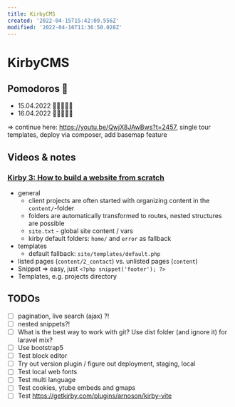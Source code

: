 ```yaml
---
title: KirbyCMS
created: '2022-04-15T15:42:09.556Z'
modified: '2022-04-16T11:36:50.028Z'
---
```


# KirbyCMS


## Pomodoros 🍅

- 15.04.2022 🍅🍅🍅🍅🍅
- 16.04.2022 🍅🍅🍅🍅🍅

=> continue here: https://youtu.be/QwjX8JAwBws?t=2457, single tour templates, deploy via composer, add basemap feature 

## Videos & notes

### [Kirby 3: How to build a website from scratch](https://www.youtube.com/watch?v=QwjX8JAwBws&t=61s)

- general
  - client projects are often started with organizing content in the `content/`-folder
  - folders are automatically transformed to routes, nested structures are possible
  - `site.txt` - global site content / vars
  - kirby default folders: `home/` and `error` as fallback
- templates
  - default fallback: `site/templates/default.php`
- listed pages (`content/2_contact`) vs. unlisted pages (`content`)
- Snippet => easy, just `<?php snippet('footer'); ?>`
- Templates, e.g. projects directory


## TODOs

- [ ] pagination, live search (ajax) ?!
- [ ] nested snippets?!
- [ ] What is the best way to work with git? Use dist folder (and ignore it) for laravel mix?
- [ ] Use bootstrap5
- [ ] Test block editor
- [ ] Try out version plugin / figure out deployment, staging, local
- [ ] Test local web fonts
- [ ] Test multi language
- [ ] Test cookies, ytube embeds and gmaps
- [ ] Test https://getkirby.com/plugins/arnoson/kirby-vite
